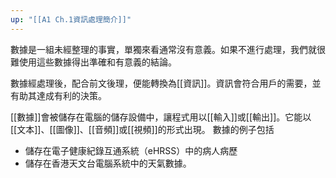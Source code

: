 ```yaml
---
up: "[[A1 Ch.1資訊處理簡介]]"
---
```


數據是一組未經整理的事實，單獨來看通常沒有意義。如果不進行處理，我們就很難使用這些數據得出準確和有意義的結論。

數據經處理後，配合前文後理，便能轉換為[[資訊]]。資訊會符合用戶的需要，並有助其達成有利的決策。

[[數據]]會被儲存在電腦的儲存設備中，讓程式用以[[輸入]]或[[輸出]]。它能以[[文本]]、[[圖像]]、[[音頻]]或[[視頻]]的形式出現。
數據的例子包括
- 儲存在電子健康紀錄互通系統（eHRSS）中的病人病歷
- 儲存在香港天文台電腦系統中的天氣數據。
